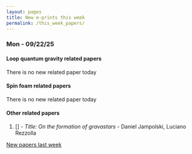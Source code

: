 ```yaml
---
layout: pages
title: New e-prints this week
permalink: /this_week_papers/
---
```




### Mon - 09/22/25

#### Loop quantum gravity related papers

There is no new related paper today 

#### Spin foam related papers

There is no new related paper today 



#### Other related papers

1. [[]](https://arxiv.org/abs/) - *Title:
          On the formation of gravastars* - Daniel Jampolski, Luciano Rezzolla






[New papers last week]({{site.url}}/archived/weekly/pre-prints/2025/09/22/archived_weekly_papers.html)